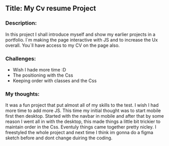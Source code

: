 ## Title: My Cv resume Project

### Description:
In this project I shall introduce myself and show my earlier projects in a portfolio. I´m making the page interactive with JS and to increase the Ux overall. You´ll have access to my CV on the page also.

### Challenges:
* Wish I hade more time :D 
* The positioning with the Css
* Keeping order with classes and the Css

### My thoughts:
It was a fun project that put almost all of my skills to the test. I wish I had more time to add more JS. This time my initial thought was to start mobile first then desktop. Started with the navbar in mobile and after that 
by some reason I went all in with the desktop, this made things a little bit trickier to maintain order in the Css. Eventuly things came together pretty nicley. I freestyled the whole project and next time I think im gonna do 
a figma sketch before and dont change duiring the coding.










